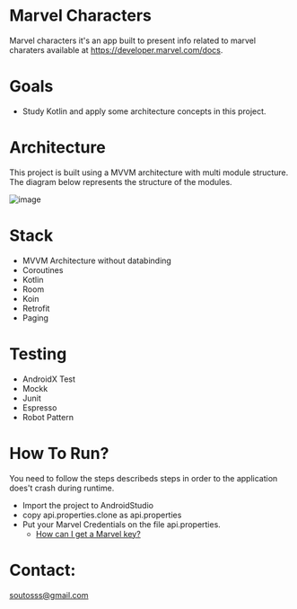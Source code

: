 # Marvel Characters
Marvel characters it's an app built to present info related to marvel charaters available at https://developer.marvel.com/docs.

# Goals
- Study Kotlin and apply some architecture concepts in this project.

# Architecture
This project is built using a MVVM architecture with multi module structure. The diagram below represents the structure of the modules.

![image](https://user-images.githubusercontent.com/5900020/82272449-098f2c00-9951-11ea-9bcf-13ea55b1d6f3.png)


# Stack
  - MVVM Architecture without databinding
  - Coroutines
  - Kotlin
  - Room
  - Koin
  - Retrofit
  - Paging
  
 # Testing
  - AndroidX Test
  - Mockk
  - Junit
  - Espresso
  - Robot Pattern

# How To Run?
You need to follow the steps describeds steps in order to the application does't crash during runtime.
* Import the project to AndroidStudio
* copy api.properties.clone as api.properties
* Put your Marvel Credentials on the file api.properties.
  * [How can I get a Marvel key?](https://developer.marvel.com)

# Contact:
soutosss@gmail.com
